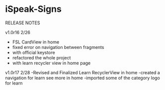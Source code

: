 # iSpeak-Signs

RELEASE NOTES

v1.0r16 2/26
- FSL CardView in home
- fixed error on navigation between fragments
- with official keystore
- refactored the whole project
- with learn recycler view in home page

v1.0r17 2/28 
-Revised and Finalized Learn RecyclerView in home 
-created a navigation for learn see more in home 
-imported some of the category logo for learn

